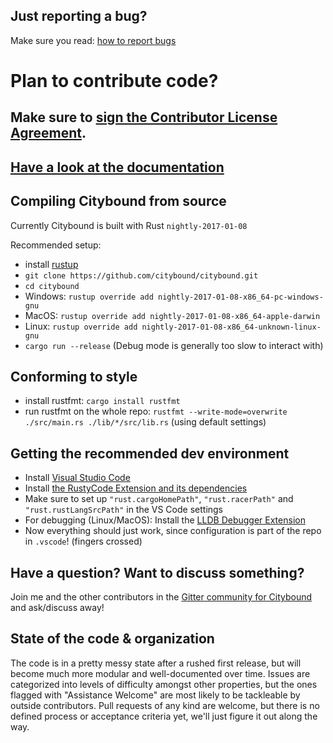 ## Just reporting a bug?

Make sure you read: [how to report bugs](https://github.com/citybound/citybound/wiki/How-to-report-bugs)

# Plan to contribute code?

## Make sure to <a href="https://www.clahub.com/agreements/citybound/citybound">sign the Contributor License Agreement</a>.

## [Have a look at the documentation](http://citybound.github.io/citybound)

## Compiling Citybound from source 

Currently Citybound is built with Rust `nightly-2017-01-08`

Recommended setup:
* install [rustup](https://rustup.rs/)
* `git clone https://github.com/citybound/citybound.git`
* `cd citybound`
* Windows: `rustup override add nightly-2017-01-08-x86_64-pc-windows-gnu`
* MacOS: `rustup override add nightly-2017-01-08-x86_64-apple-darwin`
* Linux: `rustup override add nightly-2017-01-08-x86_64-unknown-linux-gnu`
* `cargo run --release` (Debug mode is generally too slow to interact with)

## Conforming to style

* install rustfmt: `cargo install rustfmt`
* run rustfmt on the whole repo:
  `rustfmt --write-mode=overwrite ./src/main.rs ./lib/*/src/lib.rs`
  (using default settings)


## Getting the recommended dev environment

* Install [Visual Studio Code](https://code.visualstudio.com)
* Install [the RustyCode Extension and its dependencies](https://marketplace.visualstudio.com/items?itemName=saviorisdead.RustyCode)
* Make sure to set up `"rust.cargoHomePath"`, `"rust.racerPath"` and `"rust.rustLangSrcPath"` in the VS Code settings
* For debugging (Linux/MacOS): Install the [LLDB Debugger Extension](https://marketplace.visualstudio.com/items?itemName=vadimcn.vscode-lldb)
* Now everything should just work, since configuration is part of the repo in `.vscode`! (fingers crossed)

## Have a question? Want to discuss something?

Join me and the other contributors in the [Gitter community for Citybound](https://gitter.im/citybound/Lobby) and ask/discuss away!

## State of the code & organization

The code is in a pretty messy state after a rushed first release, but will become much more modular and well-documented over time.
Issues are categorized into levels of difficulty amongst other properties, but the ones flagged with "Assistance Welcome" are most likely to be tackleable by outside contributors.
Pull requests of any kind are welcome, but there is no defined process or acceptance criteria yet, we'll just figure it out along the way.
